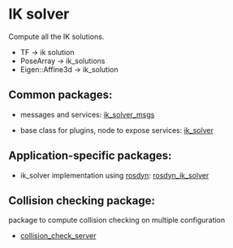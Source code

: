 # IK solver
Compute all the IK solutions.
- TF -> ik solution
- PoseArray -> ik_solutions
- Eigen::Affine3d -> ik_solution

## Common packages:

- messages and services:   [ik_solver_msgs](https://github.com/JRL-CARI-CNR-UNIBS/ik_solver_msgs)

- base class for plugins, node to expose services: [ik_solver](https://github.com/JRL-CARI-CNR-UNIBS/ik_solver)

## Application-specific packages:

- ik_solver implementation using [rosdyn](https://github.com/CNR-STIIMA-IRAS/rosdyn):  [rosdyn_ik_solver](https://github.com/JRL-CARI-CNR-UNIBS/rosdyn_ik_solver)


## Collision checking package:

package to compute collision checking on multiple configuration

- [collision_check_server](https://github.com/JRL-CARI-CNR-UNIBS/collision_check_server)
